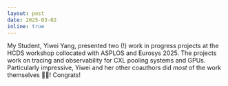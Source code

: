 ```yaml
---
layout: post
date: 2025-03-02
inline: true
---
```


My Student, Yiwei Yang, presented two (!) work in progress projects at the HCDS
workshop collocated with ASPLOS and Eurosys 2025.  The projects work on tracing
and observability for CXL pooling systems and GPUs.  Particularly impressive,
Yiwei and her other coauthors did *most* of the work themselves 💁‍♀️! Congrats!
